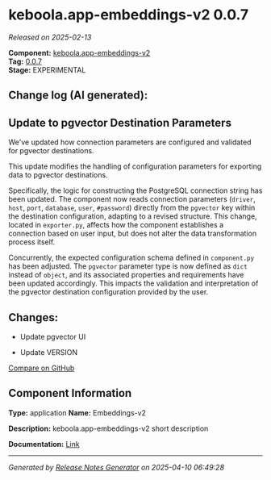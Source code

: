 #  keboola.app-embeddings-v2 0.0.7

_Released on 2025-02-13_

**Component:** [keboola.app-embeddings-v2](https://github.com/keboola/component-embeddings-v2)  
**Tag:** [0.0.7](https://github.com/keboola/component-embeddings-v2/releases/tag/0.0.7)  
**Stage:** EXPERIMENTAL


## Change log (AI generated):
## Update to pgvector Destination Parameters

We've updated how connection parameters are configured and validated for pgvector destinations.

This update modifies the handling of configuration parameters for exporting data to pgvector destinations.

Specifically, the logic for constructing the PostgreSQL connection string has been updated. The component now reads connection parameters (`driver`, `host`, `port`, `database`, `user`, `#password`) directly from the `pgvector` key within the destination configuration, adapting to a revised structure. This change, located in `exporter.py`, affects how the component establishes a connection based on user input, but does not alter the data transformation process itself.

Concurrently, the expected configuration schema defined in `component.py` has been adjusted. The `pgvector` parameter type is now defined as `dict` instead of `object`, and its associated properties and requirements have been updated accordingly. This impacts the validation and interpretation of the pgvector destination configuration provided by the user.



## Changes:



- Update pgvector UI 




- Update VERSION 



[Compare on GitHub](https://github.com/keboola/component-embeddings-v2/compare/0.0.6...0.0.7)



## Component Information
**Type:** application
**Name:** Embeddings-v2

**Description:** keboola.app-embeddings-v2 short description


**Documentation:** [Link](https://github.com/keboola/component-embeddings-v2/blob/master/README.md)



---
_Generated by [Release Notes Generator](https://github.com/keboola/release-notes-generator)
on 2025-04-10 06:49:28_